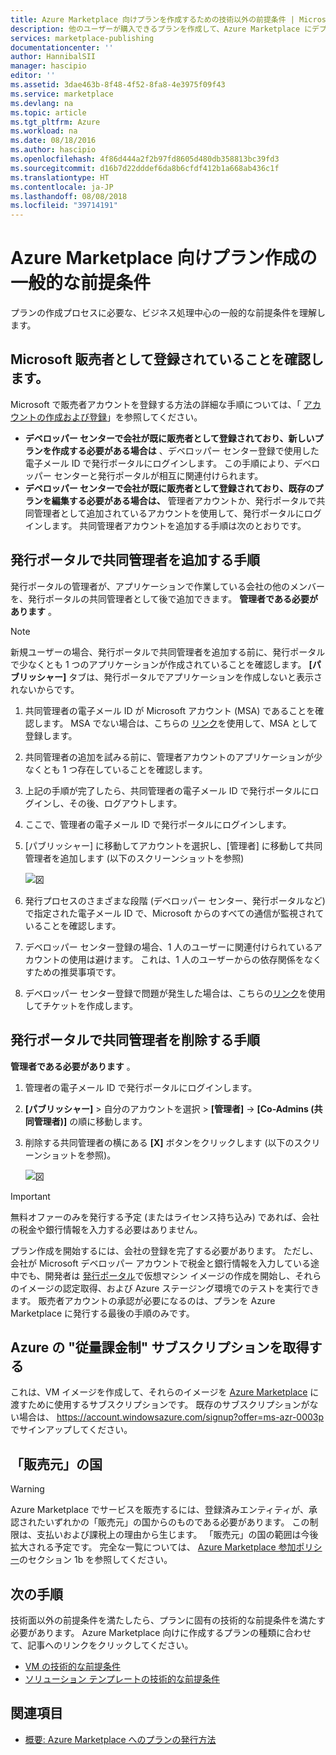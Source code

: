 ```yaml
---
title: Azure Marketplace 向けプランを作成するための技術以外の前提条件 | Microsoft Docs
description: 他のユーザーが購入できるプランを作成して、Azure Marketplace にデプロイするための要件を理解します。
services: marketplace-publishing
documentationcenter: ''
author: HannibalSII
manager: hascipio
editor: ''
ms.assetid: 3dae463b-8f48-4f52-8fa8-4e3975f09f43
ms.service: marketplace
ms.devlang: na
ms.topic: article
ms.tgt_pltfrm: Azure
ms.workload: na
ms.date: 08/18/2016
ms.author: hascipio
ms.openlocfilehash: 4f86d444a2f2b97fd8605d480db358813bc39fd3
ms.sourcegitcommit: d16b7d22dddef6da8b6cfdf412b1a668ab436c1f
ms.translationtype: HT
ms.contentlocale: ja-JP
ms.lasthandoff: 08/08/2018
ms.locfileid: "39714191"
---
```

# <a name="general-prerequisites-for-creating-an-offer-for-the-azure-marketplace"></a>Azure Marketplace 向けプラン作成の一般的な前提条件
プランの作成プロセスに必要な、ビジネス処理中心の一般的な前提条件を理解します。

## <a name="ensure-that-you-are-registered-as-a-seller-with-microsoft"></a>Microsoft 販売者として登録されていることを確認します。
Microsoft で販売者アカウントを登録する方法の詳細な手順については、「 [アカウントの作成および登録](marketplace-publishing-accounts-creation-registration.md)」を参照してください。

* 
  **デベロッパー センターで会社が既に販売者として登録されており、新しいプランを作成する必要がある場合は** 、デベロッパー センター登録で使用した電子メール ID で発行ポータルにログインします。 この手順により、デベロッパー センターと発行ポータルが相互に関連付けられます。
* 
  **デベロッパー センターで会社が既に販売者として登録されており、既存のプランを編集する必要がある場合は、** 管理者アカウントか、発行ポータルで共同管理者として追加されているアカウントを使用して、発行ポータルにログインします。 共同管理者アカウントを追加する手順は次のとおりです。

## <a name="steps-to-add-a-co-admin-in-the-publishing-portal"></a>発行ポータルで共同管理者を追加する手順
発行ポータルの管理者が、アプリケーションで作業している会社の他のメンバーを、発行ポータルの共同管理者として後で追加できます。 **管理者である必要があります** 。

> [!NOTE]
> 新規ユーザーの場合、発行ポータルで共同管理者を追加する前に、発行ポータルで少なくとも 1 つのアプリケーションが作成されていることを確認します。 **[パブリッシャー]** タブは、発行ポータルでアプリケーションを作成しないと表示されないからです。
> 
> 

1. 共同管理者の電子メール ID が Microsoft アカウント (MSA) であることを確認します。 MSA でない場合は、こちらの [リンク](https://signup.live.com/signup?uaid=0089f09ccae94043a0f07c2aaf928831&lic=1)を使用して、MSA として登録します。
2. 共同管理者の追加を試みる前に、管理者アカウントのアプリケーションが少なくとも 1 つ存在していることを確認します。
3. 上記の手順が完了したら、共同管理者の電子メール ID で発行ポータルにログインし、その後、ログアウトします。
4. ここで、管理者の電子メール ID で発行ポータルにログインします。
5. [パブリッシャー] に移動してアカウントを選択し、[管理者] に移動して共同管理者を追加します (以下のスクリーンショットを参照)
   
    ![図](media/marketplace-publishing-pre-requisites/imgAddAdmin_05.png)
6. 発行プロセスのさまざまな段階 (デベロッパー センター、発行ポータルなど) で指定された電子メール ID で、Microsoft からのすべての通信が監視されていることを確認します。
7. デベロッパー センター登録の場合、1 人のユーザーに関連付けられているアカウントの使用は避けます。 これは、1 人のユーザーからの依存関係をなくすための推奨事項です。
8. デベロッパー センター登録で問題が発生した場合は、こちらの[リンク](https://developer.microsoft.com/en-us/windows/support)を使用してチケットを作成します。

## <a name="steps-to-delete-a-co-admin-in-the-publishing-portal"></a>発行ポータルで共同管理者を削除する手順
**管理者である必要があります** 。

1. 管理者の電子メール ID で発行ポータルにログインします。
2. **[パブリッシャー]** > 自分のアカウントを選択 > **[管理者]**  ->  **[Co-Admins (共同管理者)]** の順に移動します。
3. 削除する共同管理者の横にある **[X]** ボタンをクリックします (以下のスクリーンショットを参照)。
   
    ![図](media/marketplace-publishing-pre-requisites/imgDeleteAdmin_03.png)

> [!IMPORTANT]
> 無料オファーのみを発行する予定 (またはライセンス持ち込み) であれば、会社の税金や銀行情報を入力する必要はありません。
> 
> プラン作成を開始するには、会社の登録を完了する必要があります。 ただし、会社が Microsoft デベロッパー アカウントで税金と銀行情報を入力している途中でも、開発者は [発行ポータル](https://publish.windowsazure.com)で仮想マシン イメージの作成を開始し、それらのイメージの認定取得、および Azure ステージング環境でのテストを実行できます。 販売者アカウントの承認が必要になるのは、プランを Azure Marketplace に発行する最後の手順のみです。
> 
> 

## <a name="acquire-an-azure-pay-as-you-go-subscription"></a>Azure の "従量課金制" サブスクリプションを取得する
これは、VM イメージを作成して、それらのイメージを [Azure Marketplace](https://azure.microsoft.com/marketplace/) に渡すために使用するサブスクリプションです。 既存のサブスクリプションがない場合は、 https://account.windowsazure.com/signup?offer=ms-azr-0003p でサインアップしてください。

## <a name="sell-from-countries"></a>「販売元」の国
> [!WARNING]
> Azure Marketplace でサービスを販売するには、登録済みエンティティが、承認されたいずれかの「販売元」の国からのものである必要があります。 この制限は、支払いおよび課税上の理由から生じます。 「販売元」の国の範囲は今後拡大される予定です。 完全な一覧については、 [Azure Marketplace 参加ポリシー](http://go.microsoft.com/fwlink/?LinkID=526833)のセクション 1b を参照してください。
> 
> 

## <a name="next-steps"></a>次の手順
技術面以外の前提条件を満たしたら、プランに固有の技術的な前提条件を満たす必要があります。 Azure Marketplace 向けに作成するプランの種類に合わせて、記事へのリンクをクリックしてください。

* [VM の技術的な前提条件](marketplace-publishing-vm-image-creation-prerequisites.md)
* [ソリューション テンプレートの技術的な前提条件](marketplace-publishing-solution-template-creation-prerequisites.md)

## <a name="see-also"></a>関連項目
* 
  [概要: Azure Marketplace へのプランの発行方法](marketplace-publishing-getting-started.md)


